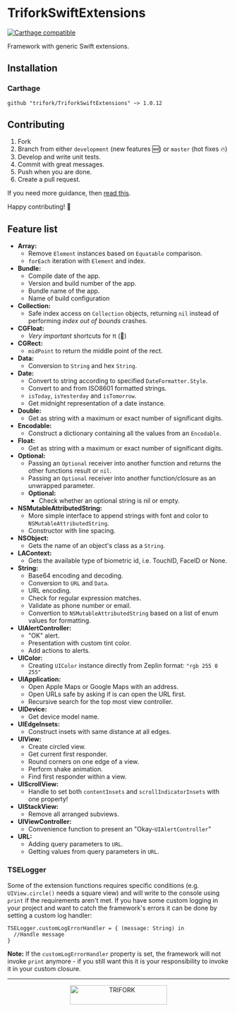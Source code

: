 # TriforkSwiftExtensions

[![Carthage compatible](https://img.shields.io/badge/Carthage-compatible-4BC51D.svg?style=flat)](https://github.com/Carthage/Carthage)
<!-- ![Build status](https://api.travis-ci.org/trifork/TriforkSwiftExtensions.svg?branch=master)-->

Framework with generic Swift extensions.

## Installation
### Carthage
```
github "trifork/TriforkSwiftExtensions" ~> 1.0.12
```


## Contributing
1. Fork
2. Branch from either `development` (new features 🆕) or `master` (hot fixes 🔥)
3. Develop and write unit tests.
4. Commit with great messages.
5. Push when you are done.
6. Create a pull request.

If you need more guidance, then [read this](https://akrabat.com/the-beginners-guide-to-contributing-to-a-github-project/).

Happy contributing! 🎉


## Feature list
- **Array:**
  - Remove `Element` instances based on `Equatable` comparison.
  - `forEach` iteration with `Element` and index.
- **Bundle:**
  - Compile date of the app.
  - Version and build number of the app.
  - Bundle name of the app.
  - Name of build configuration
- **Collection:**
  - Safe index access on `Collection` objects, returning `nil` instead of performing *index out of bounds* crashes.
- **CGFloat:**
  - *Very important* shortcuts for π (🥧)
- **CGRect:**
  - `midPoint` to return the middle point of the rect.
- **Data:**
  - Conversion to `String` and hex `String`.
- **Date:**
  - Convert to string according to specified `DateFormatter.Style`.
  - Convert to and from ISO8601 formatted strings.
  - `isToday`, `isYesterday` and `isTomorrow`.
  - Get midnight representation of a date instance.
- **Double:**
  - Get as string with a maximum or exact number of significant digits.
- **Encodable:**
  - Construct a dictionary containing all the values from an `Encodable`.
- **Float:**
  - Get as string with a maximum or exact number of significant digits.
- **Optional:**
  - Passing an `Optional` receiver into another function and returns the other functions result or `nil`.
  - Passing an `Optional` receiver into another function/closure as an unwrapped parameter.
  - **Optional<String>:**
    - Check whether an optional string is nil or empty.
- **NSMutableAttributedString:**
  - More simple interface to append strings with font and color to `NSMutableAttributedString`.
  - Constructor with line spacing.
- **NSObject:**
  - Gets the name of an object's class as a `String`.
- **LAContext:**
  - Gets the available type of biometric id, i.e. TouchID, FaceID or None.
- **String:**
  - Base64 encoding and decoding.
  - Conversion to `URL` and `Data`.
  - URL encoding.
  - Check for regular expression matches.
  - Validate as phone number or email.
  - Convertion to `NSMutableAttributedString` based on a list of enum values for formatting.
- **UIAlertController:**
  - "OK" alert.
  - Presentation with custom tint color.
  - Add actions to alerts.
- **UIColor:**
  - Creating `UIColor` instance directly from Zeplin format: `"rgb 255 0 255"`
- **UIApplication:**
  - Open Apple Maps or Google Maps with an address.
  - Open URLs safe by asking if is can open the URL first.
  - Recursive search for the top most view controller.
- **UIDevice:**
  - Get device model name.
- **UIEdgeInsets:**
  - Construct insets with same distance at all edges.
- **UIView:**
  - Create circled view.
  - Get current first responder.
  - Round corners on one edge of a view.
  - Perform shake animation.
  - Find first responder within a view.
- **UIScrollView:**
  - Handle to set both `contentInsets` and `scrollIndicatorInsets` with one property!
- **UIStackView:**
  - Remove all arranged subviews.
- **UIViewController:**
  - Convenience function to present an "Okay-`UIAlertController`"
- **URL:**
  - Adding query parameters to `URL`.
  - Getting values from query parameters in `URL`.

### TSELogger
Some of the extension functions requires specific conditions (e.g. `UIView.circle()` needs a square view) and will write to the console using `print` if the requirements aren't met.
If you have some custom logging in your project and want to catch the framework's errors it can be done by setting a custom log handler:

```
TSELogger.customLogErrorHandler = { (message: String) in
  //Handle message
}
```

**Note:** If the `customLogErrorHandler` property is set, the framework will not invoke `print` anymore - if you still want this it is your responsibility to invoke it in your custom closure.

---

<p align="center">
  <img width="220" height="44" src="https://trifork.com/wp-content/uploads/2018/06/Trifork_payoff_logo_RGB.png" alt="TRIFORK">
</p>
